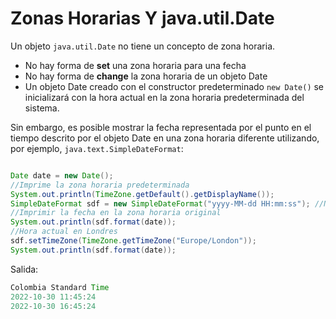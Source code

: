 # Zonas Horarias Y java.util.Date

Un objeto `java.util.Date` no tiene un concepto de zona horaria.

* No hay forma de **set** una zona horaria para una fecha
* No hay forma de **change** la zona horaria de un objeto Date
* Un objeto Date creado con el constructor predeterminado `new Date()` se inicializará con la hora actual en la zona horaria predeterminada del sistema.

Sin embargo, es posible mostrar la fecha representada por el punto en el tiempo descrito por el objeto Date en una zona horaria diferente utilizando,
por ejemplo, `java.text.SimpleDateFormat`:
```java

Date date = new Date();
//Imprime la zona horaria predeterminada
System.out.println(TimeZone.getDefault().getDisplayName());
SimpleDateFormat sdf = new SimpleDateFormat("yyyy-MM-dd HH:mm:ss"); //Nota: ¡La zona horaria no está en formato!
//Imprimir la fecha en la zona horaria original
System.out.println(sdf.format(date));
//Hora actual en Londres
sdf.setTimeZone(TimeZone.getTimeZone("Europe/London"));
System.out.println(sdf.format(date));
```

Salida:
```java
Colombia Standard Time
2022-10-30 11:45:24
2022-10-30 16:45:24
```